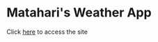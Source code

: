 # Matahari's Weather App

Click <a href="https://irahatam.github.io/weather">here</a> to access the site
